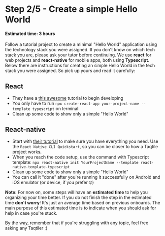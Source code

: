 # Step 2/5 - Create a simple Hello World
#### Estimated time: 3 hours

Follow a tutorial project to create a minimal "Hello World" application using the technology stack you were assigned. If you don't know on which tech stack you are, please ask your tutor before continuing. We use **react** for web projects and **react-native** for mobile apps, both using **Typescript**. 
Below there are instructions for creating an simple Hello World in the tech stack you were assigned. So pick up yours and read it carefully:

## React

+ They have a [this awesome](https://create-react-app.dev/docs/adding-typescript) tutorial to begin developing
+ You only have to run `npx create-react-app your-project-name --template typescript` on terminal
+ Clean up some code to show only a simple "Hello World"

## React-native

+ Start with [their tutorial](https://reactnative.dev/docs/environment-setup) to make sure you have everything you need. Use the `React Native CLI Quickstart`, so you can be closer to how a Taqtile project works.
+ When you reach the code setup, use the command with Typescript template: `npx react-native init YourProjectName --template react-native-template-typescript`
+ Clean up some code to show only a simple "Hello World"
+ You can call it "done" after you're running it successfully on Android and iOS emulator (or device, if you prefer 🤓)

**Note:** For now on, some steps will have an **estimated time** to help you organizing your time better. 
If you do not finish the step in the estimated time **don't worry**! It's just an average time based on previous onboards. The main purpose of this estimated time is to indicate when you should ask for help in case you're stuck.

By the way, remember that if you're struggling with any topic, feel free asking any Taqtiler ;)

